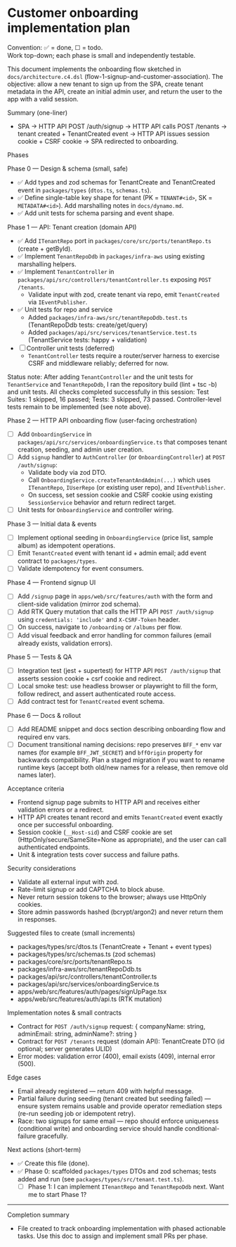 <!-- Customer onboarding plan: phased, actionable, repo-aligned. -->

# Customer onboarding implementation plan

Convention: ✅ = done, ☐ = todo.  
Work top-down; each phase is small and independently testable.

This document implements the onboarding flow sketched in `docs/architecture.c4.dsl` (flow-1-signup-and-customer-association). The objective: allow a new tenant to sign up from the SPA, create tenant metadata in the API, create an initial admin user, and return the user to the app with a valid session.

Summary (one-liner)

- SPA -> HTTP API POST /auth/signup -> HTTP API calls POST /tenants -> tenant created + TenantCreated event -> HTTP API issues session cookie + CSRF cookie -> SPA redirected to onboarding.

Phases

Phase 0 — Design & schema (small, safe)

- ✅ Add types and zod schemas for TenantCreate and TenantCreated event in `packages/types` (`dtos.ts`, `schemas.ts`).
- ✅ Define single-table key shape for tenant (PK = `TENANT#<id>`, SK = `METADATA#<id>`). Add marshalling notes in `docs/dynamo.md`.
- ✅ Add unit tests for schema parsing and event shape.

Phase 1 — API: Tenant creation (domain API)

- ✅ Add `ITenantRepo` port in `packages/core/src/ports/tenantRepo.ts` (create + getById).
- ✅ Implement `TenantRepoDdb` in `packages/infra-aws` using existing marshalling helpers.
- ✅ Implement `TenantController` in `packages/api/src/controllers/tenantController.ts` exposing `POST /tenants`.
  - Validate input with zod, create tenant via repo, emit `TenantCreated` via `IEventPublisher`.
- ✅ Unit tests for repo and service
  - Added `packages/infra-aws/src/tenantRepoDdb.test.ts` (TenantRepoDdb tests: create/get/query)
  - Added `packages/api/src/services/tenantService.test.ts` (TenantService tests: happy + validation)
- ☐ Controller unit tests (deferred)
  - `TenantController` tests require a router/server harness to exercise CSRF and middleware reliably; deferred for now.

Status note: After adding `TenantController` and the unit tests for `TenantService` and `TenantRepoDdb`, I ran the repository build (lint + tsc -b) and unit tests. All checks completed successfully in this session: Test Suites: 1 skipped, 16 passed; Tests: 3 skipped, 73 passed. Controller-level tests remain to be implemented (see note above).

Phase 2 — HTTP API onboarding flow (user-facing orchestration)

- ☐ Add `OnboardingService` in `packages/api/src/services/onboardingService.ts` that composes tenant creation, seeding, and admin user creation.
- ☐ Add `signup` handler to `AuthController` (or `OnboardingController`) at `POST /auth/signup`:
  - Validate body via zod DTO.
  - Call `OnboardingService.createTenantAndAdmin(...)` which uses `ITenantRepo`, `IUserRepo` (or existing user repo), and `IEventPublisher`.
  - On success, set session cookie and CSRF cookie using existing `SessionService` behavior and return redirect target.
- ☐ Unit tests for `OnboardingService` and controller wiring.

Phase 3 — Initial data & events

- ☐ Implement optional seeding in `OnboardingService` (price list, sample album) as idempotent operations.
- ☐ Emit `TenantCreated` event with tenant id + admin email; add event contract to `packages/types`.
- ☐ Validate idempotency for event consumers.

Phase 4 — Frontend signup UI

- ☐ Add `/signup` page in `apps/web/src/features/auth` with the form and client-side validation (mirror zod schema).
- ☐ Add RTK Query mutation that calls the HTTP API `POST /auth/signup` using `credentials: 'include'` and `X-CSRF-Token` header.
- ☐ On success, navigate to `/onboarding` or `/albums` per flow.
- ☐ Add visual feedback and error handling for common failures (email already exists, validation errors).

Phase 5 — Tests & QA

- ☐ Integration test (jest + supertest) for HTTP API `POST /auth/signup` that asserts session cookie + csrf cookie and redirect.
- ☐ Local smoke test: use headless browser or playwright to fill the form, follow redirect, and assert authenticated route access.
- ☐ Add contract test for `TenantCreated` event schema.

Phase 6 — Docs & rollout

- ☐ Add README snippet and docs section describing onboarding flow and required env vars.
- ☐ Document transitional naming decisions: repo preserves `BFF_*` env var names (for example `BFF_JWT_SECRET`) and `bffOrigin` property for backwards compatibility. Plan a staged migration if you want to rename runtime keys (accept both old/new names for a release, then remove old names later).

Acceptance criteria

- Frontend signup page submits to HTTP API and receives either validation errors or a redirect.
- HTTP API creates tenant record and emits `TenantCreated` event exactly once per successful onboarding.
- Session cookie (`__Host-sid`) and CSRF cookie are set (HttpOnly/secure/SameSite=None as appropriate), and the user can call authenticated endpoints.
- Unit & integration tests cover success and failure paths.

Security considerations

- Validate all external input with zod.
- Rate-limit signup or add CAPTCHA to block abuse.
- Never return session tokens to the browser; always use HttpOnly cookies.
- Store admin passwords hashed (bcrypt/argon2) and never return them in responses.

Suggested files to create (small increments)

- packages/types/src/dtos.ts (TenantCreate + Tenant + event types)
- packages/types/src/schemas.ts (zod schemas)
- packages/core/src/ports/tenantRepo.ts
- packages/infra-aws/src/tenantRepoDdb.ts
- packages/api/src/controllers/tenantController.ts
- packages/api/src/services/onboardingService.ts
- apps/web/src/features/auth/pages/signUpPage.tsx
- apps/web/src/features/auth/api.ts (RTK mutation)

Implementation notes & small contracts

- Contract for `POST /auth/signup` request: { companyName: string, adminEmail: string, adminName?: string }
- Contract for `POST /tenants` request (domain API): TenantCreate DTO (id optional; server generates ULID)
- Error modes: validation error (400), email exists (409), internal error (500).

Edge cases

- Email already registered — return 409 with helpful message.
- Partial failure during seeding (tenant created but seeding failed) — ensure system remains usable and provide operator remediation steps (re-run seeding job or idempotent retry).
- Race: two signups for same email — repo should enforce uniqueness (conditional write) and onboarding service should handle conditional-failure gracefully.

Next actions (short-term)

- ✅ Create this file (done).
- ✅ Phase 0: scaffolded `packages/types` DTOs and zod schemas; tests added and run (see `packages/types/src/tenant.test.ts`).
  - ☐ Phase 1: I can implement `ITenantRepo` and `TenantRepoDdb` next. Want me to start Phase 1?

---

Completion summary

- File created to track onboarding implementation with phased actionable tasks. Use this doc to assign and implement small PRs per phase.
